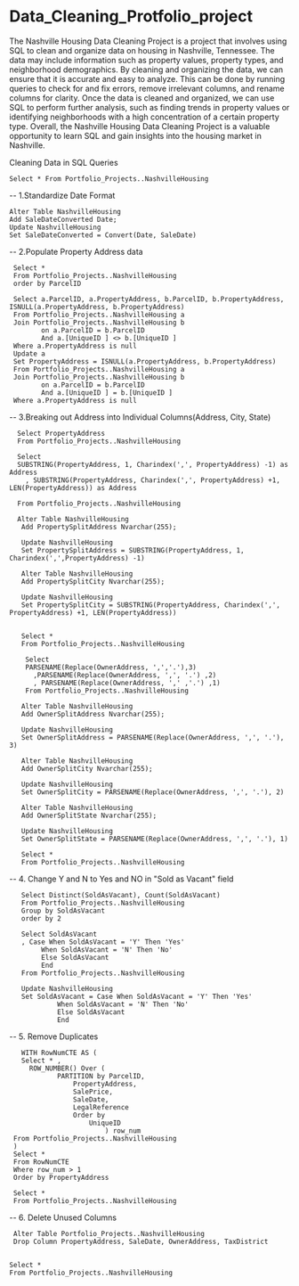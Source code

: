 # Data_Cleaning_Protfolio_project

The Nashville Housing Data Cleaning Project is a project that involves using SQL to clean and organize data on housing in Nashville, Tennessee. The data may include information such as property values, property types, and neighborhood demographics. By cleaning and organizing the data, we can ensure that it is accurate and easy to analyze. This can be done by running queries to check for and fix errors, remove irrelevant columns, and rename columns for clarity. Once the data is cleaned and organized, we can use SQL to perform further analysis, such as finding trends in property values or identifying neighborhoods with a high concentration of a certain property type. Overall, the Nashville Housing Data Cleaning Project is a valuable opportunity to learn SQL and gain insights into the housing market in Nashville.


Cleaning Data in SQL Queries


    Select * From Portfolio_Projects..NashvilleHousing

-- 1.Standardize Date Format


    Alter Table NashvilleHousing
    Add SaleDateConverted Date;
    Update NashvilleHousing
    Set SaleDateConverted = Convert(Date, SaleDate)


-- 2.Populate Property Address data

     Select * 
     From Portfolio_Projects..NashvilleHousing
     order by ParcelID

     Select a.ParcelID, a.PropertyAddress, b.ParcelID, b.PropertyAddress, ISNULL(a.PropertyAddress, b.PropertyAddress)
     From Portfolio_Projects..NashvilleHousing a
     Join Portfolio_Projects..NashvilleHousing b
  	    	on a.ParcelID = b.ParcelID
      		And a.[UniqueID ] <> b.[UniqueID ]
     Where a.PropertyAddress is null
     Update a
     Set PropertyAddress = ISNULL(a.PropertyAddress, b.PropertyAddress)
     From Portfolio_Projects..NashvilleHousing a
     Join Portfolio_Projects..NashvilleHousing b
      		on a.ParcelID = b.ParcelID
      		And a.[UniqueID ] = b.[UniqueID ]
     Where a.PropertyAddress is null


-- 3.Breaking out Address into Individual Columns(Address, City, State)

      Select PropertyAddress
      From Portfolio_Projects..NashvilleHousing

      Select
      SUBSTRING(PropertyAddress, 1, Charindex(',', PropertyAddress) -1) as Address
        , SUBSTRING(PropertyAddress, Charindex(',', PropertyAddress) +1, LEN(PropertyAddress)) as Address

      From Portfolio_Projects..NashvilleHousing

      Alter Table NashvilleHousing
       Add PropertySplitAddress Nvarchar(255);

       Update NashvilleHousing
       Set PropertySplitAddress = SUBSTRING(PropertyAddress, 1, Charindex(',',PropertyAddress) -1)

       Alter Table NashvilleHousing
       Add PropertySplitCity Nvarchar(255);

       Update NashvilleHousing
       Set PropertySplitCity = SUBSTRING(PropertyAddress, Charindex(',', PropertyAddress) +1, LEN(PropertyAddress))


       Select *
       From Portfolio_Projects..NashvilleHousing

        Select 
        PARSENAME(Replace(OwnerAddress, ',','.'),3)
          ,PARSENAME(Replace(OwnerAddress, ',', '.') ,2)
          , PARSENAME(Replace(OwnerAddress, ',' ,'.') ,1)
        From Portfolio_Projects..NashvilleHousing

       Alter Table NashvilleHousing
       Add OwnerSplitAddress Nvarchar(255);

       Update NashvilleHousing
       Set OwnerSplitAddress = PARSENAME(Replace(OwnerAddress, ',', '.'), 3)

       Alter Table NashvilleHousing
       Add OwnerSplitCity Nvarchar(255);

       Update NashvilleHousing
       Set OwnerSplitCity = PARSENAME(Replace(OwnerAddress, ',', '.'), 2)

       Alter Table NashvilleHousing
       Add OwnerSplitState Nvarchar(255);

       Update NashvilleHousing
       Set OwnerSplitState = PARSENAME(Replace(OwnerAddress, ',', '.'), 1)

       Select * 
       From Portfolio_Projects..NashvilleHousing


-- 4. Change Y and N to Yes and NO in "Sold as Vacant" field

       Select Distinct(SoldAsVacant), Count(SoldAsVacant)
       From Portfolio_Projects..NashvilleHousing
       Group by SoldAsVacant
       order by 2

       Select SoldAsVacant
       , Case When SoldAsVacant = 'Y' Then 'Yes'
       		When SoldAsVacant = 'N' Then 'No'
       		Else SoldAsVacant
       		End
       From Portfolio_Projects..NashvilleHousing

       Update NashvilleHousing
       Set SoldAsVacant = Case When SoldAsVacant = 'Y' Then 'Yes'
       			When SoldAsVacant = 'N' Then 'No'
       			Else SoldAsVacant
       			End


-- 5. Remove Duplicates

       WITH RowNumCTE AS (
       Select * ,
    	 ROW_NUMBER() Over (
           		PARTITION by ParcelID, 
       				PropertyAddress,
       				SalePrice,
       				SaleDate,
       				LegalReference
       				Order by
 		  				UniqueID
     						) row_num
     From Portfolio_Projects..NashvilleHousing
     )
     Select * 
     From RowNumCTE
     Where row_num > 1
     Order by PropertyAddress

     Select * 
     From Portfolio_Projects..NashvilleHousing



-- 6. Delete Unused Columns

     Alter Table Portfolio_Projects..NashvilleHousing
     Drop Column PropertyAddress, SaleDate, OwnerAddress, TaxDistrict


    Select * 
    From Portfolio_Projects..NashvilleHousing
